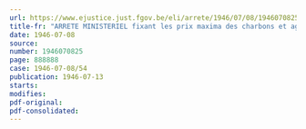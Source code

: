 ```yaml
---
url: https://www.ejustice.just.fgov.be/eli/arrete/1946/07/08/1946070825/justel
title-fr: "ARRETE MINISTERIEL fixant les prix maxima des charbons et agglomérés de houille <abrogé par AM 10-03-1947; art. 23>"
date: 1946-07-08
source:
number: 1946070825
page: 888888
case: 1946-07-08/54
publication: 1946-07-13
starts:
modifies:
pdf-original:
pdf-consolidated:
---
```


